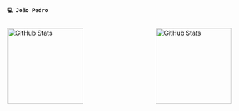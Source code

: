 
**`💻 João Pedro`**
##



<p>
  <img 
    align="left" 
    alt="GitHub Stats" 
    height="170" 
    src="https://github-readme-stats.vercel.app/api?username=joaouggdmn&show_icons=true&theme=tokyonight&include_all_commits=true&locale=pt-br" 
  />

<img 
      align="right" 
      alt="GitHub Stats" 
      height="170" 
      src="https://github-readme-stats.vercel.app/api/top-langs/?username=joaouggdmn&theme=tokyonight&layout=compact&custom_title=Tecnologias&langs_count=9" 
  />

</p>

